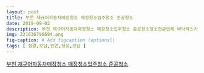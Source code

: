 ```yaml
---
layout: post
title: 부천 재규어자동차매장청소 매장청소입주청소 준공청소 
date: 2019-09-02
description: 부천 재규어자동차매장청소 매장청소입주청소 준공청소청소전문업체 바닥왁스카페트청소 CW깨끗한나라 무료견적 서울매장청소 동탄매장청소 수원매장청소 정말 유명한곳이죠 
img: 221636790694.png
fig-caption: # Add figcaption (optional)
tags: [ 정말,보답,인연,정성,보답 ]
---
```

[부천 재규어자동차매장청소 매장청소입주청소 준공청소 ](https://blog.naver.com/ju521521?Redirect=Log&logNo=221636790694)